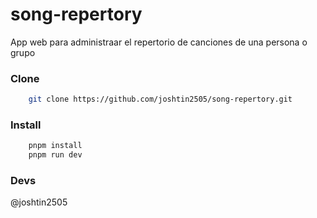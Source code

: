 # song-repertory

App web para administraar el repertorio de canciones de una persona o grupo

### Clone 

```bash
    git clone https://github.com/joshtin2505/song-repertory.git
```
### Install 
```bash
    pnpm install
    pnpm run dev
```

### Devs 

@joshtin2505